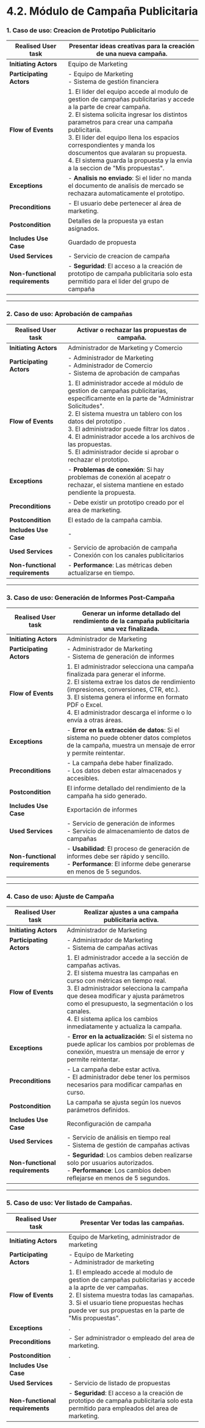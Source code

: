 # 4.2. Módulo de Campaña Publicitaria

### 1. Caso de uso: Creacion de Prototipo Publicitario

| **Realised User task**     | Presentar ideas creativas para la creación de una nueva campaña. |
|----------------------------|-------------------------------------------------------------------|
| **Initiating Actors**       | Equipo de Marketing                                        |
| **Participating Actors**    | - Equipo de Marketing <br> - Sistema de gestión financiera |
| **Flow of Events**          | 1. El lider del equipo accede al modulo de gestion de campañas publicitarias y accede a la parte de crear campaña. <br> 2. El sistema solicita ingresar los distintos parametros para crear una campaña publicitaria.<br> 3. El lider del equipo llena los espacios correspondientes y manda los doscumentos que avalaran su propuesta.<br> 4. El sistema guarda la propuesta y la envia a la seccion de "Mis propuestas". |
| **Exceptions**              | - **Analisis no enviado**: Si el lider no manda el documento de analisis de mercado se rechazara automaticamente el prototipo. |
| **Preconditions**           | - El usuario debe pertenecer al área de marketing. |
| **Postcondition**           | Detalles de la propuesta ya estan asignados. |
| **Includes Use Case**       | Guardado de propuesta                |
| **Used Services**           | - Servicio de creacion de campaña |
| **Non-functional requirements** | - **Seguridad**: El acceso a la creación de prototipo de campaña publicitaria solo esta permitido para el lider del grupo de campaña|
---

### 2. Caso de uso: Aprobación de campañas

| **Realised User task**     | Activar o rechazar las propuestas de campaña. |
|----------------------------|-------------------------------------------------------------|
| **Initiating Actors**       | Administrador de Marketing y Comercio                                  |
| **Participating Actors**    | - Administrador de Marketing <br> - Administrador de Comercio <br> - Sistema de aprobación de campañas|
| **Flow of Events**          | 1. El administrador accede al módulo de gestion de campañas publicitarias, especificamente en la parte de "Administrar Solicitudes".<br> 2. El sistema muestra un tablero con los datos del prototipo .<br> 3. El administrador puede filtrar los datos .<br> 4. El administrador accede a los archivos de las propuestas. <br> 5. El administrador decide si aprobar o rechazar el prototipo.|
| **Exceptions**              | - **Problemas de conexión**: Si hay problemas de conexión al acepatr o rechazar, el sistema mantiene en estado pendiente la propuesta. |
| **Preconditions**           | - Debe existir un prototipo creado por el area de marketing.|
| **Postcondition**           | El estado de la campaña cambia. |
| **Includes Use Case**       | -                                       |
| **Used Services**           | - Servicio de aprobación de campaña <br> - Conexión con los canales publicitarios |
| **Non-functional requirements** | - **Performance**: Las métricas deben actualizarse en tiempo. |

---

### 3. Caso de uso: Generación de Informes Post-Campaña

| **Realised User task**     | Generar un informe detallado del rendimiento de la campaña publicitaria una vez finalizada. |
|----------------------------|--------------------------------------------------------------------------------------------|
| **Initiating Actors**       | Administrador de Marketing                                                                 |
| **Participating Actors**    | - Administrador de Marketing <br> - Sistema de generación de informes                      |
| **Flow of Events**          | 1. El administrador selecciona una campaña finalizada para generar el informe.<br> 2. El sistema extrae los datos de rendimiento (impresiones, conversiones, CTR, etc.).<br> 3. El sistema genera el informe en formato PDF o Excel.<br> 4. El administrador descarga el informe o lo envía a otras áreas. |
| **Exceptions**              | - **Error en la extracción de datos**: Si el sistema no puede obtener datos completos de la campaña, muestra un mensaje de error y permite reintentar. |
| **Preconditions**           | - La campaña debe haber finalizado.<br> - Los datos deben estar almacenados y accesibles.  |
| **Postcondition**           | El informe detallado del rendimiento de la campaña ha sido generado. |
| **Includes Use Case**       | Exportación de informes                                                                     |
| **Used Services**           | - Servicio de generación de informes <br> - Servicio de almacenamiento de datos de campañas |
| **Non-functional requirements** | - **Usabilidad**: El proceso de generación de informes debe ser rápido y sencillo.<br> - **Performance**: El informe debe generarse en menos de 5 segundos. |

---

### 4. Caso de uso: Ajuste de Campaña 

| **Realised User task**     | Realizar ajustes a una campaña publicitaria activa. |
|----------------------------|----------------------------------------------------|
| **Initiating Actors**       | Administrador de Marketing                         |
| **Participating Actors**    | - Administrador de Marketing <br> - Sistema de campañas activas |
| **Flow of Events**          | 1. El administrador accede a la sección de campañas activas.<br> 2. El sistema muestra las campañas en curso con métricas en tiempo real.<br> 3. El administrador selecciona la campaña que desea modificar y ajusta parámetros como el presupuesto, la segmentación o los canales.<br> 4. El sistema aplica los cambios inmediatamente y actualiza la campaña. |
| **Exceptions**              | - **Error en la actualización**: Si el sistema no puede aplicar los cambios por problemas de conexión, muestra un mensaje de error y permite reintentar. |
| **Preconditions**           | - La campaña debe estar activa.<br> - El administrador debe tener los permisos necesarios para modificar campañas en curso. |
| **Postcondition**           | La campaña se ajusta según los nuevos parámetros definidos. |
| **Includes Use Case**       | Reconfiguración de campaña                                             |
| **Used Services**           | - Servicio de análisis en tiempo real <br> - Sistema de gestión de campañas activas |
| **Non-functional requirements** | - **Seguridad**: Los cambios deben realizarse solo por usuarios autorizados.<br> - **Performance**: Los cambios deben reflejarse en menos de 5 segundos. |

---


### 5. Caso de uso: Ver listado de Campañas.

| **Realised User task**     | Presentar Ver todas las campañas. |
|----------------------------|-------------------------------------------------------------------|
| **Initiating Actors**       | Equipo de Marketing, administrador de marketing                                       |
| **Participating Actors**    | - Equipo de Marketing <br> - Administrador de marketing  |
| **Flow of Events**          | 1. El empleado accede al modulo de gestion de campañas publicitarias y accede a la aprte de ver campañas. <br> 2. El sistema muestra todas las camapañas.<br> 3. Si el usuario tiene propuestas hechas puede ver sus propuestas en la parte de "Mis propuestas". |
| **Exceptions**              | . |
| **Preconditions**           | - Ser administrador o empleado del area de marketing. |
| **Postcondition**           | . |
| **Includes Use Case**       |                                      |
| **Used Services**           | - Servicio de listado de propuestas |
| **Non-functional requirements** | - **Seguridad**: El acceso a la creación de prototipo de campaña publicitaria solo esta permitido para empleados del area de marketing. |
